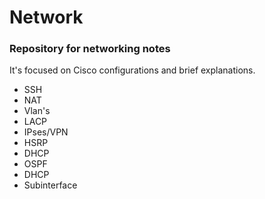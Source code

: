 # Network

### Repository for networking notes

It's focused on Cisco configurations and brief explanations.


*  SSH
*  NAT
*  Vlan's
*  LACP
*  IPses/VPN
*  HSRP
*  DHCP
*  OSPF
*  DHCP
*  Subinterface
